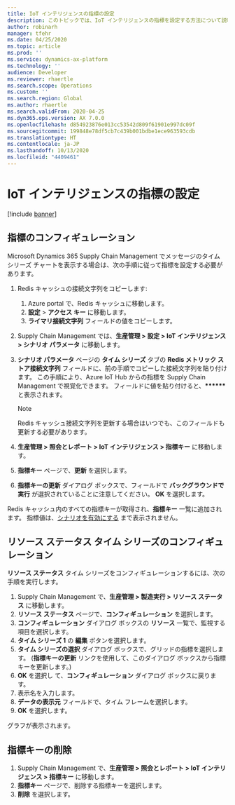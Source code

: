 ```yaml
---
title: IoT インテリジェンスの指標の設定
description: このトピックでは、IoT インテリジェンスの指標を設定する方法について説明します。
author: robinarh
manager: tfehr
ms.date: 04/25/2020
ms.topic: article
ms.prod: ''
ms.service: dynamics-ax-platform
ms.technology: ''
audience: Developer
ms.reviewer: rhaertle
ms.search.scope: Operations
ms.custom: ''
ms.search.region: Global
ms.author: rhaertle
ms.search.validFrom: 2020-04-25
ms.dyn365.ops.version: AX 7.0.0
ms.openlocfilehash: d854923876e013cc53542d809f61901e997dc09f
ms.sourcegitcommit: 199848e78df5cb7c439b001bdbe1ece963593cdb
ms.translationtype: HT
ms.contentlocale: ja-JP
ms.lasthandoff: 10/13/2020
ms.locfileid: "4409461"
---
```

# <a name="set-up-metrics-for-iot-intelligence"></a>IoT インテリジェンスの指標の設定

[!include [banner](../../includes/banner.md)]

## <a name="configure-metrics"></a>指標のコンフィギュレーション

Microsoft Dynamics 365 Supply Chain Management でメッセージのタイム シリーズ チャートを表示する場合は、次の手順に従って指標を設定する必要があります。

1. Redis キャッシュの接続文字列をコピーします:

    1. Azure portal で、Redis キャッシュに移動します。
    2. **設定** \> **アクセス キー** に移動します。
    3. **ライマリ接続文字列** フィールドの値をコピーします。

2. Supply Chain Management では、**生産管理 \> 設定 \> IoT インテリジェンス \> シナリオ パラメータ** に移動します。
3. **シナリオ パラメータ** ページの **タイム シリーズ** タブの **Redis メトリック ストア接続文字列** フィールドに、前の手順でコピーした接続文字列を貼り付けます。 この手順により、Azure IoT Hub からの指標を Supply Chain Management で視覚化できます。 フィールドに値を貼り付けると、**\*\*\*\*\*\*** と表示されます。

    > [!NOTE]
    > Redis キャッシュ接続文字列を更新する場合はいつでも、このフィールドも更新する必要があります。

4. **生産管理 \> 照会とレポート \> IoT インテリジェンス \> 指標キー** に移動します。
5. **指標キー** ページで、**更新** を選択します。
6. **指標キーの更新** ダイアログ ボックスで、フィールドで **バックグラウンドで実行** が選択されていることに注意してください。 **OK** を選択します。

Redis キャッシュ内のすべての指標キーが取得され、**指標キー** 一覧に追加されます。 指標値は、[シナリオを有効にする](iot-scenario-setup.md) まで表示されません。

## <a name="configure-the-resource-status-time-series"></a>リソース ステータス タイム シリーズのコンフィギュレーション

**リソース ステータス** タイム シリーズをコンフィギュレーションするには、次の手順を実行します。

1. Supply Chain Management で、**生産管理 \> 製造実行 \> リソース ステータス** に移動します。
2. **リソース ステータス** ページで、**コンフィギュレーション** を選択します。
2. **コンフィギュレーション** ダイアログ ボックスの **リソース** 一覧で、監視する項目を選択します。
3. **タイム シリーズ 1** の **編集** ボタンを選択します。
4. **タイム シリーズの選択** ダイアログ ボックスで、グリッドの指標を選択します。 (**指標キーの更新** リンクを使用して、このダイアログ ボックスから指標キーを更新します。)
5. **OK** を選択し て、**コンフィギュレーション** ダイアログ ボックスに戻ります。
6. 表示名を入力します。
7. **データの表示元** フィールドで、タイム フレームを選択します。
8. **OK** を選択します。

グラフが表示されます。

## <a name="delete-a-metric-key"></a>指標キーの削除

1. Supply Chain Management で、**生産管理 \> 照会とレポート \> IoT インテリジェンス \> 指標キー** に移動します。
2. **指標キー** ページで、削除する指標キーを選択します。
3. **削除** を選択します。

